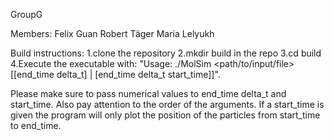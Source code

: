 GroupG

Members:
    Felix Guan
    Robert Täger
    Maria Lelyukh

Build instructions:
    1.clone the repository 
    2.mkdir build in the repo
    3.cd build
    4.Execute the executable with: "Usage: ./MolSim <path/to/input/file> [[end_time delta_t] | [end_time delta_t start_time]]".

Please make sure to pass numerical values to end_time delta_t and start_time. Also pay attention to the order of the arguments. If a start_time is given the program will only plot the position of the particles from start_time to end_time.

